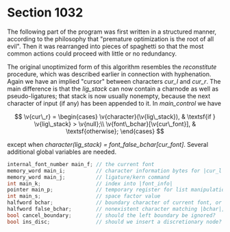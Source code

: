 # Section 1032

The following part of the program was first written in a structured manner, according to the philosophy that "premature optimization is the root of all evil".
Then it was rearranged into pieces of spaghetti so that the most common actions could proceed with little or no redundancy.

The original unoptimized form of this algorithm resembles the *reconstitute* procedure, which was described earlier in connection with hyphenation.
Again we have an implied "cursor" between characters *cur_l* and *cur_r*.
The main difference is that the *lig_stack* can now contain a charnode as well as pseudo-ligatures; that stack is now usually nonempty, because the next character of input (if any) has been appended to it.
In *main_control* we have

$$
\v{cur\_r} = \begin{cases}
\v{character}(\v{lig\_stack}), & \textsf{if } \v{lig\_stack} > \v{null};\\
\v{font\_bchar}[\v{cur\_font}], & \textsf{otherwise};
\end{cases}
$$

except when *character(lig_stack) = font_false_bchar[cur_font]*.
Several additional global variables are needed.

```c << Global variables >>+=
internal_font_number main_f; // the current font
memory_word main_i;          // character information bytes for |cur_l|
memory_word main_j;          // ligature/kern command
int main_k;                  // index into |font_info|
pointer main_p;              // temporary register for list manipulation
int main_s;                  // space factor value
halfword bchar;              // boundary character of current font, or |NON_CHAR|
halfword false_bchar;        // nonexistent character matching |bchar|, or |NON_CHAR|
bool cancel_boundary;        // should the left boundary be ignored?
bool ins_disc;               // should we insert a discretionary node?
```
